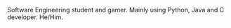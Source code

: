 Software Engineering student and gamer. Mainly using Python, Java and C developer. 
He/Him.
<!---
cowboy-jude/cowboy-jude is a ✨ special ✨ repository because its `README.md` (this file) appears on your GitHub profile.
You can click the Preview link to take a look at your changes.
--->
